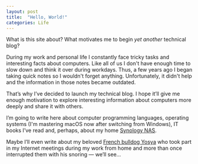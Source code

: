 ```yaml
---
layout: post
title:  "Hello, World!"
categories: Life
---
```

What is this site about? What motivates me to begin *yet another* technical blog?

During my work and personal life I constantly face tricky tasks and interesting facts about computers. Like all of us 
I don't have enough time to slow down and think it over during workdays. Thus, a few years ago I began taking quick 
notes so I wouldn't forget anything. Unfortunately, it didn't help and the information in those notes became outdated.

That’s why I’ve decided to launch my technical blog. I hope it’ll give me enough motivation to explore interesting 
information about computers more deeply and share it with others.

I’m going to write here about computer programming languages, operating systems (I'm mastering macOS now after 
switching from Windows), IT books I’ve read and, perhaps, about my home [Synology NAS](https://www.synology.com/en-global/products/DS423+).

Maybe I’ll even write about my beloved [French bulldog Yosya](https://www.instagram.com/josyafrench) who took part in 
my Internet meetings during my work from home and more than once interrupted them with his snoring — we’ll see…
